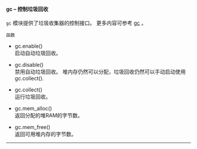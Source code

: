 #### **gc** – 控制垃圾回收
`gc` 模块提供了垃圾收集器的控制接口。
更多内容可参考  [gc](https://docs.python.org/3.5/library/gc.html#module-gc) 。

`函数`

- gc.enable()  
  启动自动垃圾回收。

- gc.disable()  
  禁用自动垃圾回收。 堆内存仍然可以分配，垃圾回收仍然可以手动启动使用 gc.collect().

- gc.collect()  
  运行垃圾回收。

- gc.mem_alloc()  
  返回分配的堆RAM的字节数。

- gc.mem_free()  
  返回可用堆内存的字节数。

----------